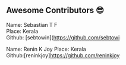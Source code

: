 ## Awesome Contributors :sunglasses:

Name: Sebastian T F  
Place: Kerala  
Github: [sebtowin](https://github.com/sebtowi

Name: Renin K Joy
Place: Kerala  
Github:[reninkjoy]https://github.com/reninkjoy

